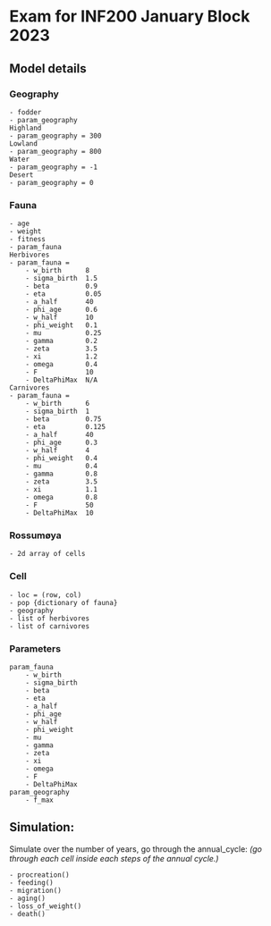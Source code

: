 # Exam for INF200 January Block 2023

## Model details
### Geography
	- fodder
	- param_geography
	Highland
	- param_geography = 300
	Lowland
	- param_geography = 800
	Water	
	- param_geography = -1
	Desert
	- param_geography = 0
	
### Fauna
	- age
	- weight
	- fitness
	- param_fauna
	Herbivores
	- param_fauna = 
		- w_birth      8
		- sigma_birth  1.5
		- beta         0.9
		- eta          0.05
		- a_half       40
		- phi_age      0.6
		- w_half       10
		- phi_weight   0.1
		- mu           0.25
		- gamma        0.2
		- zeta         3.5
		- xi           1.2
		- omega        0.4
		- F            10
		- DeltaPhiMax  N/A
	Carnivores
	- param_fauna = 
		- w_birth      6
		- sigma_birth  1
		- beta         0.75
		- eta          0.125
		- a_half       40
		- phi_age      0.3
		- w_half       4
		- phi_weight   0.4
		- mu           0.4
		- gamma        0.8
		- zeta         3.5
		- xi           1.1
		- omega        0.8
		- F            50
		- DeltaPhiMax  10

### Rossumøya
	- 2d array of cells
	
### Cell
	- loc = (row, col)
	- pop {dictionary of fauna}
	- geography
	- list of herbivores
	- list of carnivores
	
### Parameters
	param_fauna
		- w_birth
		- sigma_birth
		- beta
		- eta
		- a_half
		- phi_age
		- w_half
		- phi_weight
		- mu
		- gamma
		- zeta
		- xi
		- omega
		- F
		- DeltaPhiMax
	param_geography
		- f_max

## Simulation:
Simulate over the number of years, go through the annual_cycle:
_(go through each cell inside each steps of the annual cycle.)_

	- procreation()
	- feeding()
	- migration()
	- aging()
	- loss_of_weight()
	- death()
